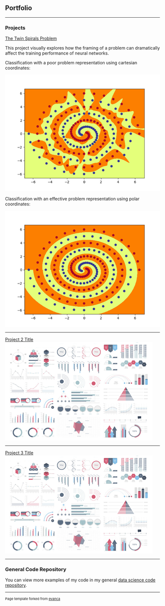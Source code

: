 ## Portfolio

---

### Projects

[The Twin Spirals Problem](https://github.com/dmc-au/twin-spirals)

This project visually explores how the framing of a problem can dramatically affect the training performance of neural networks.

Classification with a poor problem representation using cartesian coordinates:

<img src="https://raw.githubusercontent.com/dmc-au/twin-spirals/main/images/raw_out.png"/>

Classification with an effective problem representation using polar coordinates:

<img src="https://raw.githubusercontent.com/dmc-au/twin-spirals/main/images/polar_out.png"/>

---
[Project 2 Title](/pdf/sample_presentation.pdf)
<img src="images/dummy_thumbnail.jpg?raw=true"/>

---
[Project 3 Title](http://example.com/)
<img src="images/dummy_thumbnail.jpg?raw=true"/>

---

### General Code Repository

You can view more examples of my code in my general [data science code repository](https://github.com/dmc-au/data-science).

---
<p style="font-size:11px">Page template forked from <a href="https://github.com/evanca/quick-portfolio">evanca</a></p>
<!-- Remove above link if you don't want to attibute -->
